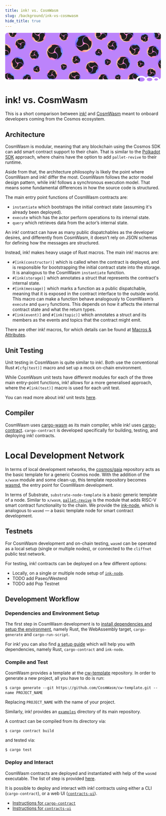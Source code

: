 ```yaml
---
title: ink! vs. CosmWasm
slug: /background/ink-vs-cosmwasm
hide_title: true
---
```


![Cosmwasm Title Picture](/img/title/cosmwasm.svg)

# ink! vs. CosmWasm

This is a short comparison between [ink!](https://github.com/use-ink/ink/)
and [CosmWasm](https://github.com/CosmWasm/cosmwasm) meant to onboard
developers coming from the Cosmos ecosystem.

## Architecture

CosmWasm is modular, meaning that any blockchain using the Cosmos SDK can add smart
contract support to their chain. That is similar to the [Polkadot SDK](https://polkadot.com/platform/sdk)
approach, where chains have the option to add `pallet-revive` to their runtime.

Aside from that, the architecture philosophy is likely the point where CosmWasm and ink!
differ the most. CosmWasm follows the actor model design pattern, while ink! follows a
synchronous execution model. That means some fundamental differences in how the source
code is structured.

The main entry point functions of CosmWasm contracts are:

- `instantiate` which bootstraps the initial contract state (assuming it's already been
  deployed).
- `execute` which has the actor perform operations to its internal state.
- `query` which retrieves data from the actor’s internal state.

An ink! contract can have as many public dispatchables as the developer desires, and
differently from CosmWasm, it doesn’t rely on JSON schemas for defining how the messages
are structured.

Instead, ink! makes heavy usage of Rust macros. The main ink! macros are:

- `#[ink(constructor)]` which is called when the contract is deployed, and is responsible
  for bootstrapping the initial contract state into the storage. It is analogous to the
  CosmWasm `instantiate` function.
- `#[ink(storage)]` which annotates a struct that represents the contract's internal
  state.
- `#[ink(message)]` which marks a function as a public dispatchable, meaning that it is
  exposed in the contract interface to the outside world. This macro can make a function
  behave analogously to CosmWasm’s `execute` and `query` functions. This depends on how it
  affects the internal contract state and what the return types.
- `#[ink(event)]` and `#[ink(topic)]` which annotates a struct and its members as the
  events and topics that the contract might emit.

There are other ink! macros, for which details can be found at [Macros & Attributes](../macros-attributes/overview.md).

## Unit Testing

Unit testing in CosmWasm is quite similar to ink!. Both use the conventional Rust
`#[cfg(test)]` macro and set up a mock on-chain environment.

While CosmWasm unit tests have different modules for each of the three main entry-point
functions, ink! allows for a more generalised approach, where the `#[ink(test)]` macro is
used for each unit test.

You can read more about ink! unit tests [here](../testing/off-chain.md).

## Compiler

CosmWasm uses [cargo-wasm](https://docs.rs/crate/cargo-wasm/latest) as its main
compiler, while ink! uses [cargo-contract](https://github.com/use-ink/cargo-contract).
`cargo-contract` is developed specifically for building, testing, and deploying
ink! contracts.

# Local Development Network

In terms of local development networks, the [cosmos/gaia](https://github.com/cosmos/gaia)
repository acts as the basic template for a generic Cosmos node. With the addition of the
`x/wasm` module and some clean-up, this template repository becomes
[wasmd](https://github.com/CosmWasm/wasmd), the entry point for CosmWasm development.

In terms of Substrate, `substrate-node-template` is a basic generic template of a node.
Similar to `x/wasm`, [`pallet-revive`](https://github.com/paritytech/polkadot-sdk/tree/master/susbtrate/frame/revive)
is the module that adds RISC-V smart contract functionality to the chain. 
We provide the [ink-node](https://github.com/use-ink/ink-node), which is analogous to `wasmd` — a basic template node 
for smart contract development.

## Testnets

For CosmWasm development and on-chain testing, `wasmd` can be operated as a local setup
(single or multiple nodes), or connected to the `cliffnet` public test network.

For testing, ink! contracts can be deployed on a few different options:

- Locally, on a single or multiple node setup of [`ink-node`](https://github.com/use-ink/ink-node).
- TODO add Paseo/Westend
- TODO add Pop Testnet

## Development Workflow

### Dependencies and Environment Setup

The first step in CosmWasm development is to
[install dependencies and setup the environment](https://docs.cosmwasm.com/core/installation),
namely Rust, the WebAssembly target, `cargo-generate` and `cargo-run-script`.

For ink! you can also find [a setup guide](../getting-started/setup.md) which will help you
with dependencies, namely Rust, `cargo-contract` and `ink-node`.

### Compile and Test

CosmWasm provides a template at the
[cw-template](https://github.com/CosmWasm/cw-template) repository. In order to generate a new project, all  you have to do is run:

```
$ cargo generate --git https://github.com/CosmWasm/cw-template.git --name PROJECT_NAME
```

Replacing `PROJECT_NAME` with the name of your project.

Similarly, ink! provides an
[`examples`](https://github.com/use-ink/ink-examples/tree/main) directory of its
main repository.

A contract can be compiled from its directory via:

```
$ cargo contract build
```

and tested via:

```
$ cargo test
```

### Deploy and Interact

CosmWasm contracts are deployed and instantiated with help of the `wasmd` executable. The
list of step is provided [here](https://docs.cosmwasm.com/wasmd).

It is possible to deploy and interact with ink! contracts using either a CLI
(`cargo-contract`), or a web UI ([`contracts-ui`](https://ui.use.ink)).

- [Instructions for `cargo-contract`](https://github.com/use-ink/cargo-contract/blob/master/crates/extrinsics/README.md)
- [Instructions for `contracts-ui`](../getting-started/deploying.md)
